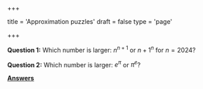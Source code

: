 +++

title = 'Approximation puzzles'
draft = false
type = 'page'

+++

**Question 1:** Which number is larger: $n^{n+1}$ or ${n+1}^n$ for $n=2024$?

**Question 2:** Which number is larger: $e^{\pi}$ or ${\pi}^e$?

[**Answers**](/puzzles/approximations_answer/)